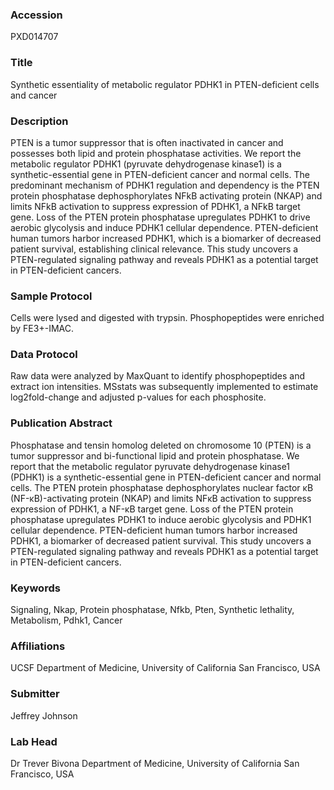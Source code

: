 ### Accession
PXD014707

### Title
Synthetic essentiality of metabolic regulator PDHK1 in PTEN-deficient cells and cancer

### Description
PTEN is a tumor suppressor that is often inactivated in cancer and possesses both lipid and protein phosphatase activities. We report the metabolic regulator PDHK1 (pyruvate dehydrogenase kinase1) is a synthetic-essential gene in PTEN-deficient cancer and normal cells. The predominant mechanism of PDHK1 regulation and dependency is the PTEN protein phosphatase dephosphorylates NFkB activating protein (NKAP) and limits NFkB activation to suppress expression of PDHK1, a NFkB target gene. Loss of the PTEN protein phosphatase upregulates PDHK1 to drive aerobic glycolysis and induce PDHK1 cellular dependence. PTEN-deficient human tumors harbor increased PDHK1, which is a biomarker of decreased patient survival, establishing clinical relevance. This study uncovers a PTEN-regulated signaling pathway and reveals PDHK1 as a potential target in PTEN-deficient cancers.

### Sample Protocol
Cells were lysed and digested with trypsin. Phosphopeptides were enriched by FE3+-IMAC.

### Data Protocol
Raw data were analyzed by MaxQuant to identify phosphopeptides and extract ion intensities. MSstats was subsequently implemented to estimate log2fold-change and adjusted p-values for each phosphosite.

### Publication Abstract
Phosphatase and tensin homolog deleted on chromosome 10 (PTEN) is a tumor suppressor and bi-functional lipid and protein phosphatase. We report that the metabolic regulator pyruvate dehydrogenase kinase1 (PDHK1) is a synthetic-essential gene in PTEN-deficient cancer and normal cells. The PTEN protein phosphatase dephosphorylates nuclear factor &#x3ba;B (NF-&#x3ba;B)-activating protein (NKAP) and limits NF&#x3ba;B activation to suppress expression of PDHK1, a NF-&#x3ba;B target gene. Loss of the PTEN protein phosphatase upregulates PDHK1 to induce aerobic glycolysis and PDHK1 cellular dependence. PTEN-deficient human tumors harbor increased PDHK1, a biomarker of decreased patient survival. This study uncovers a PTEN-regulated signaling pathway and reveals PDHK1 as a potential target in PTEN-deficient cancers.

### Keywords
Signaling, Nkap, Protein phosphatase, Nfkb, Pten, Synthetic lethality, Metabolism, Pdhk1, Cancer

### Affiliations
UCSF
Department of Medicine, University of California San Francisco, USA

### Submitter
Jeffrey Johnson

### Lab Head
Dr Trever Bivona
Department of Medicine, University of California San Francisco, USA


